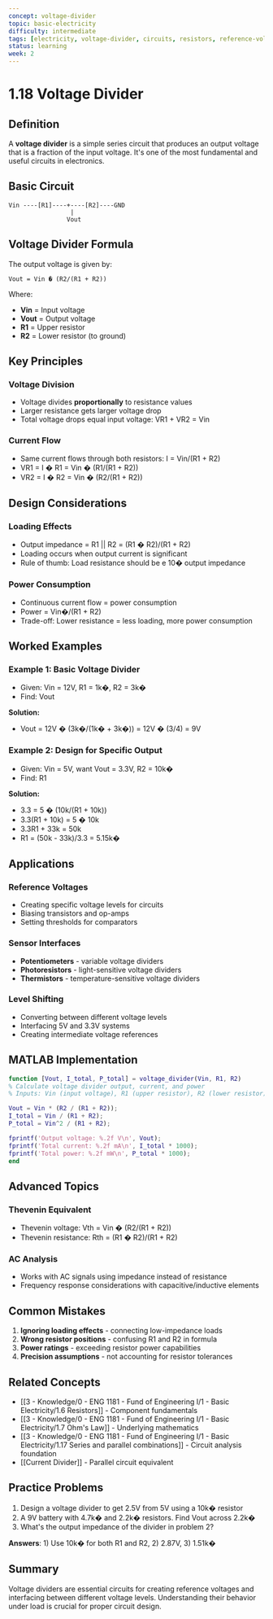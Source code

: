 ```yaml
---
concept: voltage-divider
topic: basic-electricity
difficulty: intermediate
tags: [electricity, voltage-divider, circuits, resistors, reference-voltage]
status: learning
week: 2
---
```


# 1.18 Voltage Divider

## Definition
A **voltage divider** is a simple series circuit that produces an output voltage that is a fraction of the input voltage. It's one of the most fundamental and useful circuits in electronics.

## Basic Circuit
```
Vin ----[R1]----+----[R2]----GND
                 |
                Vout
```

## Voltage Divider Formula
The output voltage is given by:
```
Vout = Vin � (R2/(R1 + R2))
```

Where:
- **Vin** = Input voltage
- **Vout** = Output voltage
- **R1** = Upper resistor
- **R2** = Lower resistor (to ground)

## Key Principles

### Voltage Division
- Voltage divides **proportionally** to resistance values
- Larger resistance gets larger voltage drop
- Total voltage drops equal input voltage: VR1 + VR2 = Vin

### Current Flow
- Same current flows through both resistors: I = Vin/(R1 + R2)
- VR1 = I � R1 = Vin � (R1/(R1 + R2))
- VR2 = I � R2 = Vin � (R2/(R1 + R2))

## Design Considerations

### Loading Effects
- Output impedance = R1 || R2 = (R1 � R2)/(R1 + R2)
- Loading occurs when output current is significant
- Rule of thumb: Load resistance should be e 10� output impedance

### Power Consumption
- Continuous current flow = power consumption
- Power = Vin�/(R1 + R2)
- Trade-off: Lower resistance = less loading, more power consumption

## Worked Examples

### Example 1: Basic Voltage Divider
- Given: Vin = 12V, R1 = 1k�, R2 = 3k�
- Find: Vout

**Solution:**
- Vout = 12V � (3k�/(1k� + 3k�)) = 12V � (3/4) = 9V

### Example 2: Design for Specific Output
- Given: Vin = 5V, want Vout = 3.3V, R2 = 10k�
- Find: R1

**Solution:**
- 3.3 = 5 � (10k/(R1 + 10k))
- 3.3(R1 + 10k) = 5 � 10k
- 3.3R1 + 33k = 50k
- R1 = (50k - 33k)/3.3 = 5.15k�

## Applications

### Reference Voltages
- Creating specific voltage levels for circuits
- Biasing transistors and op-amps
- Setting thresholds for comparators

### Sensor Interfaces
- **Potentiometers** - variable voltage dividers
- **Photoresistors** - light-sensitive voltage dividers
- **Thermistors** - temperature-sensitive voltage dividers

### Level Shifting
- Converting between different voltage levels
- Interfacing 5V and 3.3V systems
- Creating intermediate voltage references

## MATLAB Implementation
```matlab
function [Vout, I_total, P_total] = voltage_divider(Vin, R1, R2)
% Calculate voltage divider output, current, and power
% Inputs: Vin (input voltage), R1 (upper resistor), R2 (lower resistor)

Vout = Vin * (R2 / (R1 + R2));
I_total = Vin / (R1 + R2);
P_total = Vin^2 / (R1 + R2);

fprintf('Output voltage: %.2f V\n', Vout);
fprintf('Total current: %.2f mA\n', I_total * 1000);
fprintf('Total power: %.2f mW\n', P_total * 1000);
end
```

## Advanced Topics

### Thevenin Equivalent
- Thevenin voltage: Vth = Vin � (R2/(R1 + R2))
- Thevenin resistance: Rth = (R1 � R2)/(R1 + R2)

### AC Analysis
- Works with AC signals using impedance instead of resistance
- Frequency response considerations with capacitive/inductive elements

## Common Mistakes
1. **Ignoring loading effects** - connecting low-impedance loads
2. **Wrong resistor positions** - confusing R1 and R2 in formula
3. **Power ratings** - exceeding resistor power capabilities
4. **Precision assumptions** - not accounting for resistor tolerances

## Related Concepts
- [[3 - Knowledge/0 - ENG 1181 - Fund of Engineering I/1 - Basic Electricity/1.6 Resistors]] - Component fundamentals
- [[3 - Knowledge/0 - ENG 1181 - Fund of Engineering I/1 - Basic Electricity/1.7 Ohm's Law]] - Underlying mathematics
- [[3 - Knowledge/0 - ENG 1181 - Fund of Engineering I/1 - Basic Electricity/1.17 Series and parallel combinations]] - Circuit analysis foundation
- [[Current Divider]] - Parallel circuit equivalent

## Practice Problems
1. Design a voltage divider to get 2.5V from 5V using a 10k� resistor
2. A 9V battery with 4.7k� and 2.2k� resistors. Find Vout across 2.2k�
3. What's the output impedance of the divider in problem 2?

**Answers**: 1) Use 10k� for both R1 and R2, 2) 2.87V, 3) 1.51k�

## Summary
Voltage dividers are essential circuits for creating reference voltages and interfacing between different voltage levels. Understanding their behavior under load is crucial for proper circuit design.